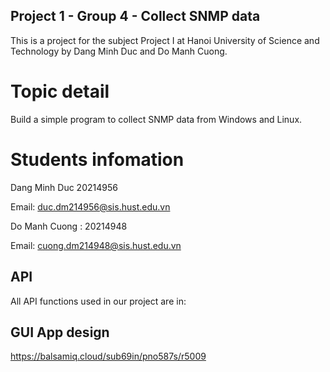 ## Project 1 - Group 4 - Collect SNMP data

This is a project for the subject Project I at Hanoi University of Science and Technology by Dang Minh Duc and Do Manh Cuong.

# Topic detail
Build a simple program to collect SNMP data from Windows and Linux.

# Students infomation
Dang Minh Duc 20214956

Email: duc.dm214956@sis.hust.edu.vn

Do Manh Cuong : 20214948

Email: cuong.dm214948@sis.hust.edu.vn

## API
All API functions used in our project are in: 


## GUI App design
https://balsamiq.cloud/sub69in/pno587s/r5009



